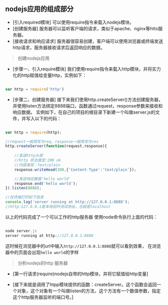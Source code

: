 ## nodejs应用的组成部分

- [引入required模块]
	可以使用require指令来载入nodejs模块。
- [创建服务器]
	服务器可以监听客户端的请求，类似于apache、nginx等htto服务器。
- [接收请求和响应请求]
	服务器很容易创建，客户端可以使用浏览器或终端发送http请求，服务器接收请求后返回响应的数据。

> 创建nodejs应用

- [步骤一、引入require模块]
	我们使用require指令来载入http模块，并将实力化的http赋值给变量http，实例如下：
```javascript

var http = require('http')

```
- [步骤二、创建服务器]
	接下来我们使用http.createServer()方法创建服务器，并使用listen方法绑定8888端口，函数通过request，response参数来接收和响应数据。
	实例如下，在自己的项目的根目录下新建一个叫做server.js的文件，并写入以下的代码：
```javascript

var http = require(http);

//request一般简写为req，response一般简写为res
http.createServer(function(request,response){
	
	//发送http头部
	//http 状态类型:200 ok
	//内容类型：text/plain
	response.writeHead(200,{'Content-Type':'text/plain'});

	//发送响应数据'hello world'
	response.end('hello world');
}).listen(8888);

//在终端打印如下信息
console.log('server running at http://127.0.0.1:8888');
//http:127.0.0.1是本地回环测试地址，也就是localhost

```
以上的代码完成了一个可以工作的http服务器
使用node命令执行上面的代码：
```javascript

node server.js
server running at http://127.0.0.1:8888

```
这时候在浏览器中的url中输入`http://127.0.0.1:8888`就可以看到效果，
在浏览器中的页面会出现`hello world`的字样

> 分析nodejs的http 服务器

- [第一行请求(require)nodejs自带的http模块，并将它赋值给http变量]

- [接下来就是调用了htpp模块提供的函数：createServer。这个函数会返回一个对象，这个对象有一个叫做listen的方法，这个方法有一个数值参数，指定这个http服务器监听的端口号。]
